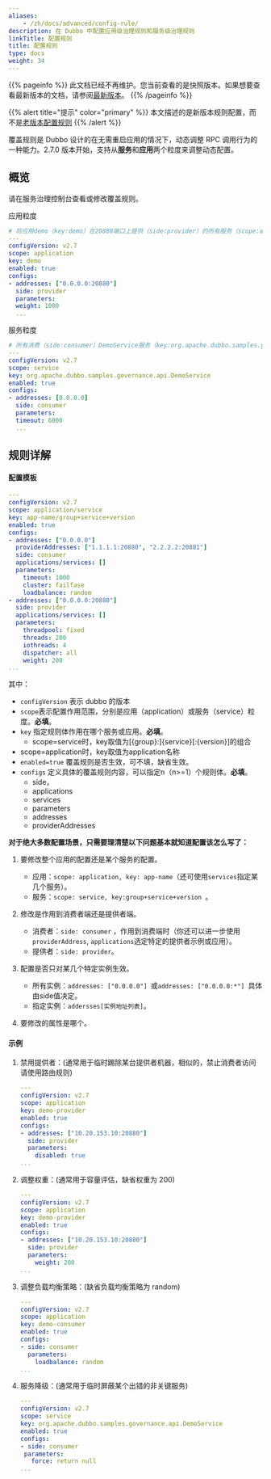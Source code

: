 ```yaml
---
aliases:
    - /zh/docs/advanced/config-rule/
description: 在 Dubbo 中配置应用级治理规则和服务级治理规则
linkTitle: 配置规则
title: 配置规则
type: docs
weight: 34
---
```




{{% pageinfo %}} 此文档已经不再维护。您当前查看的是快照版本。如果想要查看最新版本的文档，请参阅[最新版本](/zh-cn/docs3-v2/java-sdk/advanced-features-and-usage/traffic/config-rule/)。
{{% /pageinfo %}}

{{% alert title="提示" color="primary" %}}
本文描述的是新版本规则配置，而不是[老版本配置规则](../config-rule-deprecated) 
{{% /alert %}}


覆盖规则是 Dubbo 设计的在无需重启应用的情况下，动态调整 RPC 调用行为的一种能力。2.7.0 版本开始，支持从**服务**和**应用**两个粒度来调整动态配置。

## 概览

请在服务治理控制台查看或修改覆盖规则。

应用粒度

```yaml
# 将应用demo（key:demo）在20880端口上提供（side:provider）的所有服务（scope:application）的权重修改为1000（weight:1000）。
---
configVersion: v2.7
scope: application
key: demo
enabled: true
configs:
- addresses: ["0.0.0.0:20880"]
  side: provider
  parameters:
  weight: 1000
  ...
```

服务粒度

```yaml
# 所有消费（side:consumer）DemoService服务（key:org.apache.dubbo.samples.governance.api.DemoService）的应用实例（addresses:[0.0.0.0]），超时时间修改为6000ms
---
configVersion: v2.7
scope: service
key: org.apache.dubbo.samples.governance.api.DemoService
enabled: true
configs:
- addresses: [0.0.0.0]
  side: consumer
  parameters:
  timeout: 6000
  ...
```

## 规则详解

#### 配置模板

```yaml
---
configVersion: v2.7
scope: application/service
key: app-name/group+service+version
enabled: true
configs:
- addresses: ["0.0.0.0"]
  providerAddresses: ["1.1.1.1:20880", "2.2.2.2:20881"]
  side: consumer
  applications/services: []
  parameters:
    timeout: 1000
    cluster: failfase
    loadbalance: random
- addresses: ["0.0.0.0:20880"]
  side: provider
  applications/services: []
  parameters:
    threadpool: fixed
    threads: 200
    iothreads: 4
    dispatcher: all
    weight: 200
...
```

其中：
-  `configVersion` 表示 dubbo 的版本
- `scope`表示配置作用范围，分别是应用（application）或服务（service）粒度。**必填**。
- `key` 指定规则体作用在哪个服务或应用。**必填**。
  - scope=service时，key取值为[{group}:]{service}[:{version}]的组合
- scope=application时，key取值为application名称
- `enabled=true` 覆盖规则是否生效，可不填，缺省生效。
- `configs` 定义具体的覆盖规则内容，可以指定n（n>=1）个规则体。**必填**。
  - side，
  - applications
  - services
  - parameters
  - addresses
  - providerAddresses

**对于绝大多数配置场景，只需要理清楚以下问题基本就知道配置该怎么写了：**
1. 要修改整个应用的配置还是某个服务的配置。
   - 应用：`scope: application, key: app-name`（还可使用`services`指定某几个服务）。
   - 服务：`scope: service, key:group+service+version `。

2. 修改是作用到消费者端还是提供者端。
   - 消费者：`side: consumer` ，作用到消费端时（你还可以进一步使用`providerAddress`, `applications`选定特定的提供者示例或应用）。
   - 提供者：`side: provider`。

3. 配置是否只对某几个特定实例生效。
   - 所有实例：`addresses: ["0.0.0.0"] `或`addresses: ["0.0.0.0:*"] `具体由side值决定。
   - 指定实例：`addersses[实例地址列表]`。

4. 要修改的属性是哪个。

#### 示例

1. 禁用提供者：(通常用于临时踢除某台提供者机器，相似的，禁止消费者访问请使用路由规则)

   ```yaml
   ---
   configVersion: v2.7
   scope: application
   key: demo-provider
   enabled: true
   configs:
   - addresses: ["10.20.153.10:20880"]
     side: provider
     parameters:
       disabled: true
   ...
   ```

2. 调整权重：(通常用于容量评估，缺省权重为 200)

   ```yaml
   ---
   configVersion: v2.7
   scope: application
   key: demo-provider
   enabled: true
   configs:
   - addresses: ["10.20.153.10:20880"]
     side: provider
     parameters:
       weight: 200
   ...
   ```

3. 调整负载均衡策略：(缺省负载均衡策略为 random)

   ```yaml
   ---
   configVersion: v2.7
   scope: application
   key: demo-consumer
   enabled: true
   configs:
   - side: consumer
     parameters:
       loadbalance: random
   ...
   ```

4. 服务降级：(通常用于临时屏蔽某个出错的非关键服务)

    ```yaml
   ---
   configVersion: v2.7
   scope: service
   key: org.apache.dubbo.samples.governance.api.DemoService
   enabled: true
   configs:
   - side: consumer
     parameters:
       force: return null
   ...
   ```